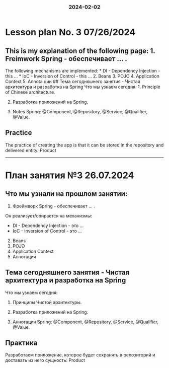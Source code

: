 
<h3 style="text-align: center; padding-bottom: 14px">2024-02-02</h3>

# Lesson plan No. 3 07/26/2024

## This is my explanation of the following page: 1. Freimwork Spring - обеспечивает ... .

The following mechanisms are implemented: * DI - Dependency Injection - this ... * IoC - Inversion of Control - this ... 2. Beans 3. POJO 4. Application Context 5. Annota ции ## Тема сегодняшнего занятия - Чистая архитектура и разработка на Spring Что мы узнаем сегодня: 1. Principle of Chinese architecture.

2. Разработка приложений на Spring.

3. Notes Spring: @Component, @Repository, @Service, @Qualifier, @Value.

## Practice
The practice of creating the app is that it can be stored in the repository and delivered entity: Product

___

# План занятия №3 26.07.2024

## Что мы узнали на прошлом занятии:
1. Фреймворк Spring - обеспечивает ... . 

Он реализует/опирается на механизмы:
* DI - Dependency Injection - это ...
* IoC - Inversion of Control - это ...
   
2. Beans
3. POJO
4. Application Context
5. Аннотации

## Тема сегодняшнего занятия - Чистая архитектура и разработка на Spring
Что мы узнаем сегодня:
1. Принципы Чистой архитектуры.

2. Разработка приложений на Spring.

3. Аннотации Spring: @Component, @Repository, @Service, @Qualifier, @Value.

## Практика
Разработаем приложение, которое будет сохранять в репозиторий и доставать из него сущность:
Product
